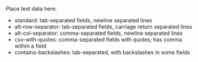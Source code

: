 Place test data here.

* standard: tab-separated fields, newline separated lines
* alt-row-separator: tab-separated fields, carriage return separated lines
* alt-col-separator: comma-separated fields, newline separated lines
* csv-with-quotes: comma-separated fields with quotes; has comma within a field
* contains-backslashes: tab-separated, with backslashes in some fields
